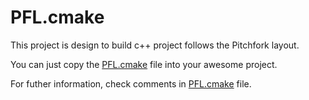 # PFL.cmake

This project is design to build c++ project follows the Pitchfork layout.

You can just copy the [PFL.cmake] file into your awesome project.

For futher information, check comments in [PFL.cmake] file.

[PFL.cmake]: ./PFL.cmake

